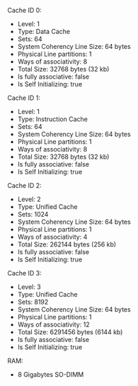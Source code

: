Cache ID 0:
- Level: 1
- Type: Data Cache
- Sets: 64
- System Coherency Line Size: 64 bytes
- Physical Line partitions: 1
- Ways of associativity: 8
- Total Size: 32768 bytes (32 kb)
- Is fully associative: false
- Is Self Initializing: true

Cache ID 1:
- Level: 1
- Type: Instruction Cache
- Sets: 64
- System Coherency Line Size: 64 bytes
- Physical Line partitions: 1
- Ways of associativity: 8
- Total Size: 32768 bytes (32 kb)
- Is fully associative: false
- Is Self Initializing: true

Cache ID 2:
- Level: 2
- Type: Unified Cache
- Sets: 1024
- System Coherency Line Size: 64 bytes
- Physical Line partitions: 1
- Ways of associativity: 4
- Total Size: 262144 bytes (256 kb)
- Is fully associative: false
- Is Self Initializing: true

Cache ID 3:
- Level: 3
- Type: Unified Cache
- Sets: 8192
- System Coherency Line Size: 64 bytes
- Physical Line partitions: 1
- Ways of associativity: 12
- Total Size: 6291456 bytes (6144 kb)
- Is fully associative: false
- Is Self Initializing: true

RAM:
- 8 Gigabytes SO-DIMM

